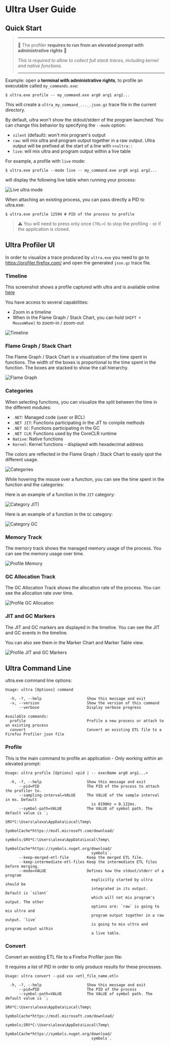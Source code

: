 # Ultra User Guide

## Quick Start

> ____
> 🚨 The profiler **requires to run from an elevated prompt with administrative rights** 🚨 
>
> _This is required to allow to collect full stack traces, including kernel and native functions._
> ____

Example: open a **terminal with administrative rights**, to profile an executable called `my_commands.exe`:

```console
$ ultra.exe profile -- my_command.exe arg0 arg1 arg2...
```

This will create a `ultra_my_command_..._.json.gz` trace file in the current directory.

By default, ultra won't show the stdout/stderr of the program launched. You can change this behavior by specifying the `--mode` option:

- `silent` (default): won't mix program's output
- `raw`: will mix ultra and program output together in a raw output. Ultra output will be prefixed at the start of a line with `>>ultra::`
- `live`: will mix ultra and program output within a live table

For example, a profile with `live` mode:

```console
$ ultra.exe profile --mode live -- my_command.exe arg0 arg1 arg2...
```

will display the following live table when running your process:

![Live ultra mode](profile_mode_live.png)

When attaching an existing process, you can pass directly a PID to ultra.exe:

```console
$ ultra.exe profile 12594 # PID of the process to profile
```

> ⚠️ You will need to press only once `CTRL+C` to stop the profiling - or if the application is closed.


## Ultra Profiler UI

In order to visualize a trace produced by `ultra.exe` you need to go to https://profiler.firefox.com/ and open the generated `json.gz` trace file.

### Timeline

This screenshot shows a profile captured with ultra and is available online [here](https://share.firefox.dev/3Cya7YW)

You have access to several capabilities:
- Zoom in a timeline
- When in the Flame Graph / Stack Chart, you can hold `SHIFT + MouseWheel` to zoom-in / zoom-out

![Timeline](profile_example.png)

### Flame Graph / Stack Chart

The Flame Graph / Stack Chart is a visualization of the time spent in functions. The width of the boxes is proportional to the time spent in the function. The boxes are stacked to show the call hierarchy.

![Flame Graph](profile_flame_graph.png)

### Categories

When selecting functions, you can visualize the split between the time in the different modules:

- `.NET`: Managed code (user or BCL)
- `.NET JIT`: Functions participating in the JIT to compile methods
- `.NET GC`: Functions participating in the GC
- `.NET CLR`: Functions used by the CoreCLR runtime
- `Native`: Native functions
- `Kernel`: Kernel functions - displayed with hexadecimal address

The colors are reflected in the Flame Graph / Stack Chart to easily spot the different usage.

![Categories](profile_categories.png)

While hovering the mouse over a function, you can see the time spent in the function and the categories:

Here is an example of a function in the `JIT` category:

![Category JIT)](profile_category_JIT.png)


Here is an example of a function in the `GC` category:

![Category GC](profile_category_GC.png)

### Memory Track

The memory track shows the managed memory usage of the process. You can see the memory usage over time.

![Profile Memory](profile_memory.png)

### GC Allocation Track

The GC Allocation Track shows the allocation rate of the process. You can see the allocation rate over time.

![Profile GC Allocation](profile_gc_alloc.png)

### JIT and GC Markers

The JIT and GC markers are displayed in the timeline. You can see the JIT and GC events in the timeline.

You can also see them in the Marker Chart and Marker Table view.

![Profile JIT and GC Markers](profile_markers.png)

## Ultra Command Line

ultra.exe command line options:

```console
Usage: ultra [Options] command

  -h, -?, --help                    Show this message and exit
  -v, --version                     Show the version of this command
      --verbose                     Display verbose progress

Available commands:
  profile                           Profile a new process or attach to an existing process
  convert                           Convert an existing ETL file to a Firefox Profiler json file
```

### Profile

This is the main command to profile an application - Only working within an elevated prompt:

```console
Usage: ultra profile [Options] <pid | -- execName arg0 arg1...>

  -h, -?, --help                    Show this message and exit
      --pid=PID                     The PID of the process to attach the profiler to.
      --sampling-interval=VALUE     The VALUE of the sample interval in ms. Default
                                      is 8190Hz = 0.122ms.
      --symbol-path=VALUE           The VALUE of symbol path. The default value is `;
                                      SRV*C:\Users\alexa\AppData\Local\Temp\
                                      SymbolCache*https://msdl.microsoft.com/download/
                                      symbols;SRV*C:\Users\alexa\AppData\Local\Temp\
                                      SymbolCache*https://symbols.nuget.org/download/
                                      symbols`.
      --keep-merged-etl-file        Keep the merged ETL file.
      --keep-intermediate-etl-files Keep the intermediate ETL files before merging.
      --mode=VALUE                  Defines how the stdout/stderr of a program
                                      explicitly started by ultra should be
                                      integrated in its output. Default is `silent`
                                      which will not mix program's output. The other
                                      options are: `raw` is going to mix ultra and
                                      program output together in a raw output. `live`
                                      is going to mix ultra and program output within
                                      a live table.
```

### Convert

Convert an existing ETL file to a Firefox Profiler json file:

It requires a list of PID in order to only produce results for these processes. 

```console
Usage: ultra convert --pid xxx <etl_file_name.etl>

  -h, -?, --help                    Show this message and exit
      --pid=PID                     The PID of the process
      --symbol-path=VALUE           The VALUE of symbol path. The default value is `;
                                      SRV*C:\Users\alexa\AppData\Local\Temp\
                                      SymbolCache*https://msdl.microsoft.com/download/
                                      symbols;SRV*C:\Users\alexa\AppData\Local\Temp\
                                      SymbolCache*https://symbols.nuget.org/download/
                                      symbols`.
```
